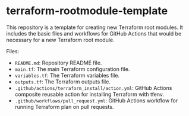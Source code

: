 # terraform-rootmodule-template

This repository is a template for creating new Terraform root modules.  It includes the basic files and workflows for GitHub Actions that would be necessary for a new Terraform root module.

Files:

- `README.md`: Repository README file.
- `main.tf`: The main Terraform configuration file.
- `variables.tf`: The Terraform variables file.
- `outputs.tf`: The Terraform outputs file.
- `.github/actions/terraform_install/action.yml`: GitHub Actions composite reusable action for installing Terraform with tfenv.
- `.github/workflows/pull_request.yml`: GitHub Actions workflow for running Terraform plan on pull requests.
